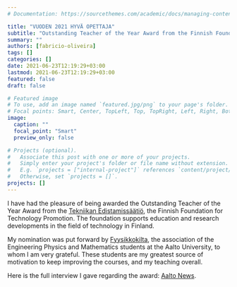 ```yaml
---
# Documentation: https://sourcethemes.com/academic/docs/managing-content/

title: "VUODEN 2021 HYVÄ OPETTAJA"
subtitle: "Outstanding Teacher of the Year Award from the Finnish Foundation for Technology Promotion"
summary: ""
authors: [fabricio-oliveira]
tags: []
categories: []
date: 2021-06-23T12:19:29+03:00
lastmod: 2021-06-23T12:19:29+03:00
featured: false
draft: false

# Featured image
# To use, add an image named `featured.jpg/png` to your page's folder.
# Focal points: Smart, Center, TopLeft, Top, TopRight, Left, Right, BottomLeft, Bottom, BottomRight.
image:
  caption: ""
  focal_point: "Smart"
  preview_only: false

# Projects (optional).
#   Associate this post with one or more of your projects.
#   Simply enter your project's folder or file name without extension.
#   E.g. `projects = ["internal-project"]` references `content/project/deep-learning/index.md`.
#   Otherwise, set `projects = []`.
projects: []
---
```


I have had the pleasure of being awarded the Outstanding Teacher of the Year Award from the [Tekniikan Edistamissäätiö](https://tekniikanedistamissaatio.fi/), the Finnish Foundation for Technology Promotion. The foundation supports education and research developments in the field of technology in Finland.

My nomination was put forward by [Fyysikkokilta](https://www.fyysikkokilta.fi/), the association of the Engineering Physics and Mathematics students at the Aalto University, to whom I am very grateful. These students are my greatest source of motivation to keep improving the courses, and my teaching overall.

Here is the full interview I gave regarding the award: [Aalto News](https://www.aalto.fi/en/news/aalto-mathematics-professor-wins-outstanding-teacher-of-the-year-from-the-finnish-foundation).

